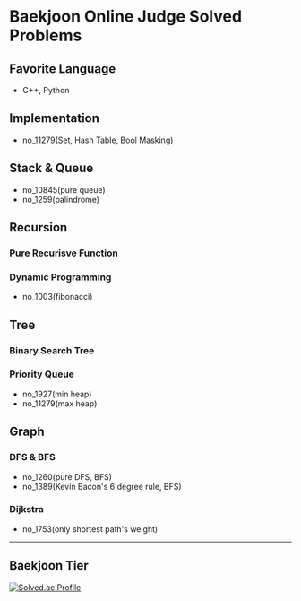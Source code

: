 # Baekjoon Online Judge Solved Problems
## Favorite Language
- C++, Python

## Implementation
- no_11279(Set, Hash Table, Bool Masking)

## Stack & Queue
- no_10845(pure queue)
- no_1259(palindrome)

## Recursion
### Pure Recurisve Function

### Dynamic Programming
- no_1003(fibonacci)

## Tree
### Binary Search Tree

### Priority Queue
- no_1927(min heap)
- no_11279(max heap)

## Graph
### DFS & BFS
- no_1260(pure DFS, BFS)
- no_1389(Kevin Bacon's 6 degree rule, BFS)

### Dijkstra
- no_1753(only shortest path's weight)

---

## Baekjoon Tier
[![Solved.ac Profile](http://mazassumnida.wtf/api/v2/generate_badge?boj=bl5angel)](https://solved.ac/bl5angel/)